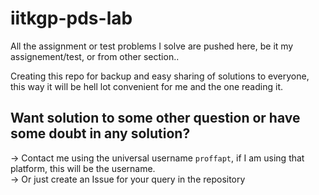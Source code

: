 # iitkgp-pds-lab

All the assignment or test problems I solve are pushed here, be it my assignement/test, or from other section..

Creating this repo for backup and easy sharing of solutions to everyone, this way it will be hell lot convenient for me and the one reading it.

## Want solution to some other question or have some doubt in any solution?

-> Contact me using the universal username `proffapt`, if I am using that platform, this will be the username.<br>
-> Or just create an Issue for your query in the repository
